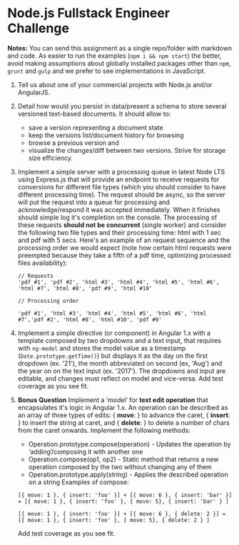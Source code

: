 # Node.js Fullstack Engineer Challenge

**Notes:** You can send this assignment as a single repo/folder with markdown and code. As easier to run the examples (`npm i && npm start`) the better, avoid making assumptions about globally installed packages other than `npm`, `grunt` and `gulp` and we prefer to see implementations in JavaScript.

1. Tell us about one of your commercial projects with Node.js and/or AngularJS.

2. Detail how would you persist in data/present a schema to store several versioned text-based documents. It should allow to:
   - save a version representing a document state
   - keep the versions list/document history for browsing
   - browse a previous version and
   - visualize the changes/diff between two versions.
   Strive for storage size efficiency.
   
3. Implement a simple server with a processing queue in latest Node LTS using Express.js that will provide an endpoint to receive requests for conversions for different file types (which you should consider to have different processing time). The request should be async, so the server will put the request into a queue for processing and acknowledge/respond it was accepted immediately. When it finishes should simple log it's completion on the console. The processing of these requests **should not be concurrent** (single worker) and consider the following two file types and their processing time: html with 1 sec and  pdf with 5 secs. Here's an example of an request sequence and the processing order we would expect (note how certain html requests were preempted because they take a fifth of a pdf time, optimizing processed files availability):

   ```
   // Requests
   'pdf #1', 'pdf #2', 'html #3', 'html #4', 'html #5', 'html #6', 'html #7', 'html #8', 'pdf #9', 'html #10'

   // Processing order

   'pdf #1', 'html #3', 'html #4', 'html #5', 'html #6', 'html #7','pdf #2', 'html #8', 'html #10', 'pdf #9'
   ```

4. Implement a simple directive (or component) in Angular 1.x with a template composed by two dropdowns and a text input, that requires with `ng-model` and stores the model value as a timestamp (`Date.prototype.getTime()`) but displays it as the day on the first dropdown (ex. '21'), the month abbreviated on second (ex, 'Aug') and the year on on the text input (ex. '2017'). The dropdowns and input are editable, and changes must reflect on model and vice-versa. Add test coverage as you see fit.

5. **Bonus Question**
   Implement a ‘model’ for **text edit operation** that encapsulates it's logic in Angular 1.x. An operation can be described as an array of three types of edits: { **move**: <int> } to advance the caret, { **insert**: <string> } to insert the string at caret, and { **delete**: <int> } to delete a number of chars from the caret onwards. Implement the following methods:
   - Operation.prototype.compose(operation) - Updates the operation by ‘adding’/composing it with another one
   - Operation.compose(op1, op2) - Static method that returns a new operation composed by the two without changing any of them
   - Operation.prototype.apply(string) - Applies the described operation on a string
   Examples of compose:
   ```
   [{ move: 1 }, { insert: 'foo' }] + [{ move: 6 }, { insert: 'bar' }] = [{ move: 1 }, { insert: 'foo' }, { move: 5}, { insert: 'bar' } ]

   [{ move: 1 }, { insert: 'foo' }] + [{ move: 6 }, { delete: 2 }] = [{ move: 1 }, { insert: 'foo' }, { move: 5}, { delete: 2 } ]
   ```
   Add test coverage as you see fit.
